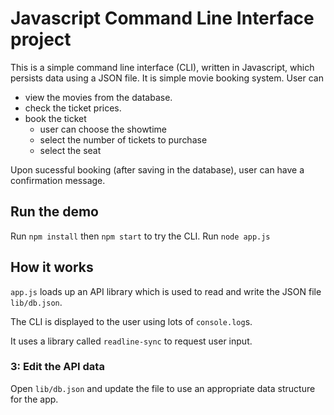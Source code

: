 # Javascript Command Line Interface project

This is a simple command line interface (CLI), written in Javascript, which persists data using a JSON file.
It is simple movie booking system.
User can 
- view the movies from the database.
- check the ticket prices.
- book the ticket
    - user can choose the showtime
    - select the number of tickets to purchase
    - select the seat

Upon sucessful booking (after saving in the database), user can have a confirmation message.


## Run the demo

Run `npm install` then `npm start` to try the CLI.
Run `node app.js`

## How it works

`app.js` loads up an API library which is used to read and write the JSON file `lib/db.json`.

The CLI is displayed to the user using lots of `console.log`s.

It uses a library called `readline-sync` to request user input.



### 3: Edit the API data

Open `lib/db.json` and update the file to use an appropriate data structure for the app.



